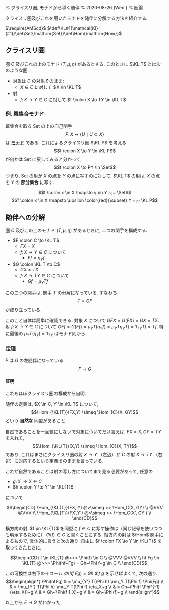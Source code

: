 % クライスリ圏, モナドから導く随伴
% 2020-08-26 (Wed.)
% 圏論

クライスリ圏及びこれを用いたモナドを随伴に分解する方法を紹介する.

$\require{AMScd}$
$\def\KL#1{\mathcal{Kl}(#1)}\def\Set{\mathrm{Set}}\def\Hom{\mathrm{Hom}}$

## クライスリ圏

圏 $C$ 及びこれの上のモナド $(T, \mu, \eta)$ があるとする.
このときに $\KL T$ とは次のような圏:

- 対象は $C$ の対象そのまま:
    - $X \in C$ に対して $X \in \KL T$
- 射
    - $f \colon X \to Y \in C$ に対して $f \colon X \to TY \in \KL T$

### 例. 冪集合モナド

冪集合を取る Set の上の自己関手
$$P \colon X \mapsto \{ U \mid U \subset X \}$$
は [モナド](power-monad) である.
これによるクライスリ圏 $\KL P$ を考える.
$$f \colon X \to Y \in \KL P$$
が何かは Set に戻してみると分かって,
$$f \colon X \to PY \in \Set$$
つまり,
Set の射が $X$ の点を $Y$ の点に写すのに対して,
$\KL T$ の射は, $X$ の点を $Y$ の **部分集合** に写す.

$$f \colon x \in X \mapsto y \in Y ~;~ \Set$$
$$f \colon x \in X \mapsto \upsilon \color{red}{\subset} Y ~;~ \KL P$$

## 随伴への分解

圏 $C$ 及びこの上のモナド $(T, \mu, \eta)$ があるときに, 二つの関手を構成する:

- $F \colon C \to \KL T$
    - $FX = X$
    - $f \colon X \to Y \in C$ について
        - $Ff = \eta_Y f$
- $G \colon \KL T \to C$
    - $GX = TX$
    - $f \colon X \to TY \in C$ について
        - $Gf = \mu_Y Tf$

この二つの関手は, 関手 $T$ の分解になっている.
すなわち
$$T = GF$$
が成り立っている.

このこと自体は簡単に確認できる.
対象 $X$ について
$GFX = G(FX)=GX=TX$.
射 $f \colon X \to Y \in C$ について
$GFf = G(Ff) = \mu_Y T(\eta_Y f) = \mu_Y T\eta_Y Tf = 1_{TY} Tf=Tf$.
特に最後の $\mu_Y T(\eta_Y) = 1_{TY}$ はモナド則から.

### 定理

$F$ は $G$ の左随伴になっている.
$$F \dashv G$$

#### 証明

これもほぼクライスリ圏の構成から自明.

随伴の定義は, $X \in C, Y \in \KL T$ について,
$$\Hom_{\KL{T}}(FX,Y) \simeq \Hom_{C}(X, GY)$$
という **自然な** 同型があること.

自然であることを一旦気にしないで対象についてだけ言えば,
$FX=X, GY=TY$ を入れて,
$$\Hom_{\KL{T}}(X,Y) \simeq \Hom_{C}(X, TY)$$
であり,
これはまさにクライスリ圏の射 $X \to Y$ （左辺）が $C$ の射 $X \to TY$ （右辺）に対応するという定義そのままを言っている.

これが自然であることは射の写し方についてまで見る必要があって,
任意の

- $g \colon X' \to X \in C$
- $h \colon Y \to Y' \in \KL{T}$

について

$$\begin{CD}
\Hom_{\KL{T}}(FX, Y) @>\simeq >> \Hom_C(X, GY) \\
@VVV @VVV \\
\Hom_{\KL{T}}(FX',Y') @>\simeq >> \Hom_C(X', GY') \\
\end{CD}$$

横方向の射: $f \in \KL{T}$ を同型に $f \in C$ に写す操作は（同じ記号を使いつつも明示するために） $\Phi(f) \in C$ と書くことにする.
縦方向の射は $\Hom$ 関手によるもので, 具体的に言うと次の通り.
自由に $f \colon FX \to Y \in \KL{T}$ を取ってきたときに,

$$\begin{CD}
f \in \KL{T} @>>> \Phi(f) \in C \\
@VVV @VVV \\
hf Fg \in \KL{T} @>>> \Phi(hf~Fg) = Gh~\Phi f~g \in C \\
\end{CD}$$

この可換性は右下のイコール
$\Phi(hf~Fg) = Gh~\Phi f~g$
を示せばよくて, 次の通り.
$$\begin{align*}
\Phi(hfFg)
& = \mu_{Y'} T(\Phi h) \mu_Y T(\Phi f) \Phi(Fg) \\
& = \mu_{Y'} T(\Phi h) \mu_Y T(\Phi f) \eta_X~g \\
& = Gh~\Phi(f \Phi^{-1}(\eta_X))~g \\
& = Gh~\Phi(f 1_X)~g \\
& = Gh~\Phi(f)~g \\
\end{align*}$$

以上から $F \dashv G$ がわかった.
